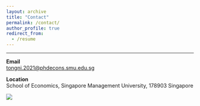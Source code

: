```yaml
---
layout: archive
title: "Contact"
permalink: /contact/
author_profile: true
redirect_from:
  - /resume
---
```


------
**Email**<br> [tongni.2021@phdecons.smu.edu.sg](mailto:tongni.2021@phdecons.smu.edu.sg)

**Location**<br>School of Economics, Singapore Management University, 178903 Singapore 


<a href='https://clustrmaps.com/site/1bz6m'  title='Visit tracker'><img src='//clustrmaps.com/map_v2.png?cl=0e1633&w=600&t=n&d=UQhBEWDdnUVHYz6elaX6tyohVEBbnI94FSRY1fEjI0I&co=ffffff&ct=cdd4d9'/></a>

